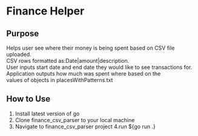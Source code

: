 # Finance Helper

## Purpose
Helps user see where their money is being spent based on CSV file uploaded.  
CSV rows formatted as:Date|amount|description.  
User inputs start date and end date they would like to see transactions for. Application outputs how much was spent where based on the  
values of objects in placesWithPatterns.txt   

## How to Use
1. Install latest version of go
2. Clone finance_csv_parser to your local machine
3. Navigate to finance_csv_parser project
4.run ${go run .}
 
